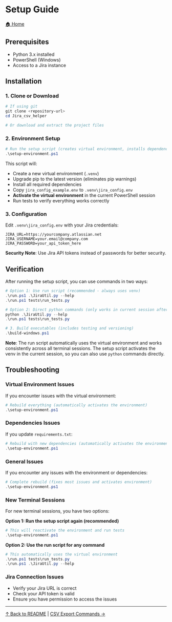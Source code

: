 # Setup Guide

[🏠 Home](../README.md)

## Prerequisites

- Python 3.x installed
- PowerShell (Windows)
- Access to a Jira instance

## Installation

### 1. Clone or Download

```powershell
# If using git
git clone <repository-url>
cd Jira_csv_helper

# Or download and extract the project files
```

### 2. Environment Setup

```powershell
# Run the setup script (creates virtual environment, installs dependencies, and activates it)
.\setup-environment.ps1
```

This script will:

- Create a new virtual environment (`.venv`)
- Upgrade pip to the latest version (eliminates pip warnings)
- Install all required dependencies
- Copy `jira_config_example.env` to `.venv\jira_config.env`
- **Activate the virtual environment** in the current PowerShell session
- Run tests to verify everything works correctly

### 3. Configuration

Edit `.venv\jira_config.env` with your Jira credentials:

```env
JIRA_URL=https://yourcompany.atlassian.net
JIRA_USERNAME=your.email@company.com
JIRA_PASSWORD=your_api_token_here
```

**Security Note**: Use Jira API tokens instead of passwords for better security.

## Verification

After running the setup script, you can use commands in two ways:

```powershell
# Option 1: Use run script (recommended - always uses venv)
.\run.ps1 .\JiraUtil.py --help
.\run.ps1 tests\run_tests.py

# Option 2: Direct python commands (only works in current session after setup)
python .\JiraUtil.py --help
.\run.ps1 tests\run_tests.py

# 3. Build executables (includes testing and versioning)
.\build-windows.ps1
```

**Note**: The run script automatically uses the virtual environment and works consistently across all terminal sessions. The setup script activates the venv in the current session, so you can also use `python` commands directly.

## Troubleshooting

### Virtual Environment Issues

If you encounter issues with the virtual environment:

```powershell
# Rebuild everything (automatically activates the environment)
.\setup-environment.ps1
```

### Dependencies Issues

If you update `requirements.txt`:

```powershell
# Rebuild with new dependencies (automatically activates the environment)
.\setup-environment.ps1
```

### General Issues

If you encounter any issues with the environment or dependencies:

```powershell
# Complete rebuild (fixes most issues and activates environment)
.\setup-environment.ps1
```

### New Terminal Sessions

For new terminal sessions, you have two options:

**Option 1: Run the setup script again (recommended)**
```powershell
# This will reactivate the environment and run tests
.\setup-environment.ps1
```

**Option 2: Use the run script for any command**
```powershell
# This automatically uses the virtual environment
.\run.ps1 tests\run_tests.py
.\run.ps1 .\JiraUtil.py --help
```

### Jira Connection Issues

- Verify your Jira URL is correct
- Check your API token is valid
- Ensure you have permission to access the issues

---

[↑ Back to README](../README.md) | [CSV Export Commands →](csv_export-commands.md)
